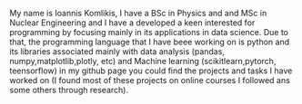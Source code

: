 My name is Ioannis Komlikis, I have a BSc in Physics and and MSc in Nuclear Engineering and I have a developed a keen interested for programming
by focusing mainly in its applications in data science. Due to that, the programming language that I have beee working on is python and its libraries
associated mainly with data analysis (pandas, numpy,matplotlib,plotly, etc) and Machine learning (scikitlearn,pytorch, teensorflow)
in my github page you could find the projects and tasks I have worked on (I found most of these projects on online courses I followed ans some others through research).
